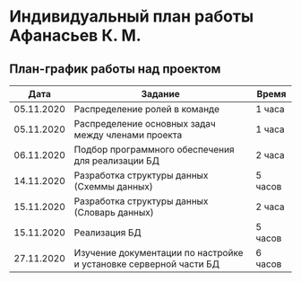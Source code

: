 # Индивидуальный план работы Афанасьев К. М.

## План-график работы над проектом

| Дата           | Задание                                              | Время     |  
|----------------|------------------------------------------------------|-----------|
| 05.11.2020     | Распределение ролей в команде                        | 1 часа    |
| 05.11.2020     | Распределение основных задач между членами проекта   | 1 часа    |
| 06.11.2020     | Подбор программного обеспечения для реализации БД    | 2 часа    |
| 14.11.2020     | Разработка структуры данных (Схеммы данных)          | 5 часов   |
| 15.11.2020     | Разработка структуры данных (Словарь данных)         | 2 часа    |
| 15.11.2020     | Реализация БД                                        | 5 часов   |
| 27.11.2020     | Изучение документации по настройке и установке серверной части БД | 6 часов   |

